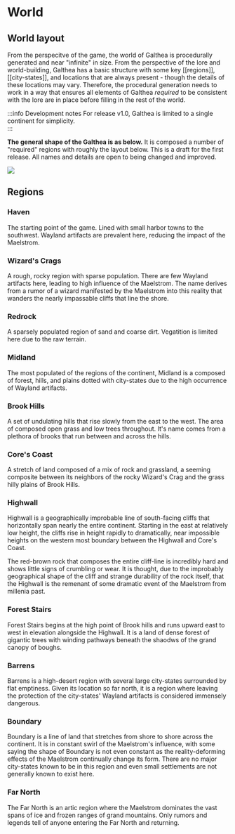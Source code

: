 # World

## World layout

From the perspecitve of the game, the world of Galthea is procedurally generated and near "infinite" in size. From the perspective of the lore and world-building, Galthea has a basic structure with some key [[regions]], [[city-states]], and locations that are always present - though the details of these locations may vary. Therefore, the procedural generation needs to work in a way that ensures all elements of Galthea _required_ to be consistent with the lore are in place before filling in the rest of the world.

:::info Development notes
For release v1.0, Galthea is limited to a single continent for simplicity.  
:::

**The general shape of the Galthea is as below.** It is composed a number of "required" regions with roughly the layout below. This is a draft for the first release. All names and details are open to being changed and improved.

![](./world-map.png)

## Regions

### Haven

The starting point of the game. Lined with small harbor towns to the southwest. Wayland artifacts are prevalent here, reducing the impact of the Maelstrom.

### Wizard's Crags

A rough, rocky region with sparse population. There are few Wayland artifacts here, leading to high influence of the Maelstrom. The name derives from a rumor of a wizard manifested by the Maelstrom into this reality that wanders the nearly impassable cliffs that line the shore.

### Redrock

A sparsely populated region of sand and coarse dirt. Vegatition is limited here due to the raw terrain.

### Midland

The most populated of the regions of the continent, Midland is a composed of forest, hills, and plains dotted with city-states due to the high occurrence of Wayland artifacts.

### Brook Hills

A set of undulating hills that rise slowly from the east to the west. The area of composed open grass and low trees throughout. It's name comes from a plethora of brooks that run between and across the hills.

### Core's Coast

A stretch of land composed of a mix of rock and grassland, a seeming composite between its neighbors of the rocky Wizard's Crag and the grass hilly plains of Brook Hills.

### Highwall

Highwall is a geographically improbable line of south-facing cliffs that horizontally span nearly the entire continent. Starting in the east at relatively low height, the cliffs rise in height rapidly to dramatically, near impossible heights on the western most boundary between the Highwall and Core's Coast.

The red-brown rock that composes the entire cliff-line is incredibly hard and shows little signs of crumbling or wear. It is thought, due to the improbably geographical shape of the cliff and strange durability of the rock itself, that the Highwall is the remenant of some dramatic event of the Maelstrom from millenia past.

### Forest Stairs

Forest Stairs begins at the high point of Brook hills and runs upward east to west in elevation alongside the Highwall. It is a land of dense forest of gigantic trees with winding pathways beneath the shaodws of the grand canopy of boughs.

### Barrens

Barrens is a high-desert region with several large city-states surrounded by flat emptiness. Given its location so far north, it is a region where leaving the protection of the city-states' Wayland artifacts is considered immensely dangerous.

### Boundary

Boundary is a line of land that stretches from shore to shore across the continent. It is in constant swirl of the Maelstrom's influence, with some saying the shape of Boundary is not even constant as the reality-deforming effects of the Maelstrom continually change its form. There are no major city-states known to be in this region and even small settlements are not generally known to exist here.

### Far North

The Far North is an artic region where the Maelstrom dominates the vast spans of ice and frozen ranges of grand mountains. Only rumors and legends tell of anyone entering the Far North and returning.
